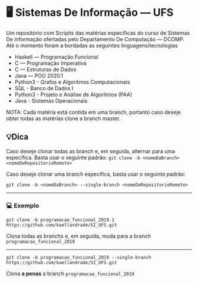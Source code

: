 # 🖥️ Sistemas De Informação — UFS

Um repositório com Scripits das matérias específicas do curso de Sistemas De informação ofertadas pelo Departamento De Computação — DCOMP. Até o momento foram a bordadas as seguintes linguagens/tecnologias

- Haskell — Programação Funcional 
- C — Programação Imperativa
- C — Estruturas de Dados 
- Java — POO 2020.1
- Python3 - Grafos e Algoritmos Computacionais
- SQL - Banco de Dados I 
- Python3 - Projeto e Análise de Algoritmos (PAA)
- Java - Sistemas Operacionais

NOTA: Cada matéria está contida em uma branch, portanto caso deseje obter todas as matérias clone a branch master. 

## 💡Dica

Caso deseje clonar todas as branch e, em seguida, alternar para uma específica. Basta usar o seguinte padrão: `git clone -b <nomeDaBranch> <nomeDoRepositorioRemoto>`

Caso deseje clonar uma branch específica, basta usar o seguinte padrão:

`git clone -b <nomeDaBranch> --single-branch <nomeDoRepositorioRemoto>`

---

### 💻 Exemplo

`git clone -b programacao_funcional_2019.1 https://github.com/kaellandrade/SI_UFS.git`

Clona todas as branchs e, em seguida, muda para a branch `programacao_funcional_2019`

---

`git clone -b programacao_funcional_2019 --single-branch https://github.com/kaellandrade/SI_UFS.git`

Clona **a penas** a branch `programacao_funcional_2019`
